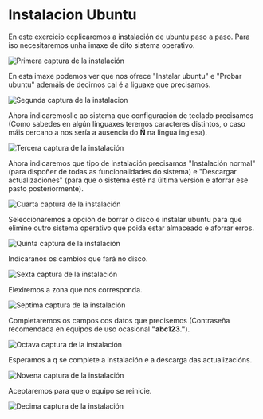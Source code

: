 # Instalacion Ubuntu

En este exercicio ecplicaremos a instalación de ubuntu paso a paso. Para iso necesitaremos unha imaxe de dito sistema operativo.

![Primera captura de la instalación](./capturas%20ubuntu/Captura1.PNG)

En esta imaxe podemos ver que nos ofrece "Instalar ubuntu" e "Probar ubuntu" ademáis de decirnos cal é a liguaxe que precisamos.

![Segunda captura de la instalacion](./capturas%20ubuntu/Captura2.PNG)

Ahora indicaremoslle ao sistema que configuración de teclado precisamos (Como sabedes en algún linguaxes teremos caracteres distintos, o caso máis cercano a nos sería a ausencia do **Ñ** na lingua inglesa).

![Tercera captura de la instalación](./capturas%20ubuntu/Captura3.PNG)

Ahora indicaremos que tipo de instalación precisamos "Instalación normal" (para dispoñer de todas as funcionalidades do sistema) e "Descargar actualizaciones" (para que o sistema esté na última versión e aforrar ese pasto posteriormente).

![Cuarta captura de la instalación](./capturas%20ubuntu/Captura4.PNG)

Seleccionaremos a opción de borrar o disco e instalar ubuntu para que elimine outro sistema operativo que poida estar almaceado e aforrar erros.

![Quinta captura de la instalación](./capturas%20ubuntu/Captura5.PNG)

Indicaranos os cambios que fará no disco.

![Sexta captura de la instalación](./capturas%20ubuntu/Captura6.PNG)

Elexiremos a zona que nos corresponda.

![Septima captura de la instalación](./capturas%20ubuntu/Captura7.PNG)

Completaremos os campos cos datos que precisemos (Contraseña recomendada en equipos de uso ocasional **"abc123."**).

![Octava captura de la instalación](./capturas%20ubuntu/Captura8.PNG)

Esperamos a q se complete a instalación e a descarga das actualizacións.

![Novena captura de la instalación](./capturas%20ubuntu/Captura9.PNG)

Aceptaremos para que o equipo se reinicie.

![Decima captura de la instalación](./capturas%20ubuntu/Captura10.PNG)

